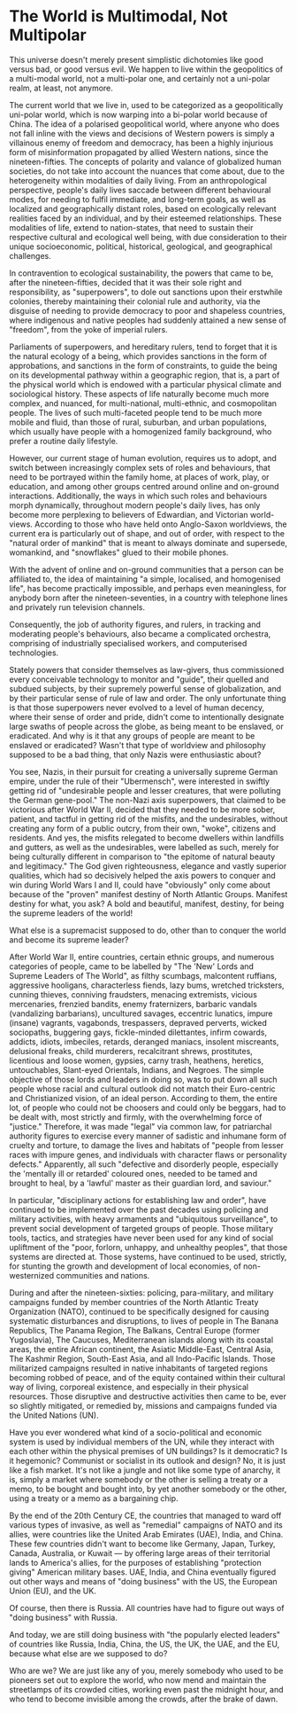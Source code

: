 # The World is Multimodal, Not Multipolar

This universe doesn't merely present simplistic dichotomies like good versus bad, or good versus evil. We happen to live within the geopolitics of a multi-modal world, not a multi-polar one, and certainly not a uni-polar realm, at least, not anymore. 

The current world that we live in, used to be categorized as a geopolitically uni-polar world, which is now warping into a bi-polar world because of China. The idea of a polarised geopolitical world, where anyone who does not fall inline with the views and decisions of Western powers is simply a villainous enemy of freedom and democracy, has been a highly injurious form of misinformation propagated by allied Western nations, since the nineteen-fifties. The concepts of polarity and valance of globalized human societies, do not take into account the nuances that come about, due to the heterogeneity within modalities of daily living. From an anthropological perspective, people's daily lives saccade between different behavioural modes, for needing to fulfil immediate, and long-term goals, as well as localized and geographically distant roles, based on ecologically relevant realities faced by an individual, and by their esteemed relationships. These modalities of life, extend to nation-states, that need to sustain their respective cultural and ecological well being, with due consideration to their unique socioeconomic, political, historical, geological, and geographical challenges. 

In contravention to ecological sustainability, the powers that came to be, after the nineteen-fifties, decided that it was their sole right and responsibility, as "superpowers", to dole out sanctions upon their erstwhile colonies, thereby maintaining their colonial rule and authority, via the disguise of needing to provide democracy to poor and shapeless countries, where indigenous and native peoples had suddenly attained a new sense of "freedom", from the yoke of imperial rulers. 

Parliaments of superpowers, and hereditary rulers, tend to forget that it is the natural ecology of a being, which provides sanctions in the form of approbations, and sanctions in the form of constraints, to guide the being on its developmental pathway within a geographic region, that is, a part of the physical world which is endowed with a particular physical climate and sociological history. These aspects of life naturally become much more complex, and nuanced, for multi-national, multi-ethnic, and cosmopolitan people. The lives of such multi-faceted people tend to be much more mobile and fluid, than those of rural, suburban, and urban populations, which usually have people with a homogenized family background, who prefer a routine daily lifestyle. 

However, our current stage of human evolution, requires us to adopt, and switch between increasingly complex sets of roles and behaviours, that need to be portrayed within the family home, at places of work, play, or education, and among other groups centred around online and on-ground interactions. Additionally, the ways in which such roles and behaviours morph dynamically, throughout modern people's daily lives, has only become more perplexing to believers of Edwardian, and Victorian world-views. According to those who have held onto Anglo-Saxon worldviews, the current era is particularly out of shape, and out of order, with respect to the "natural order of mankind" that is meant to always dominate and supersede, womankind, and "snowflakes" glued to their mobile phones.

With the advent of online and on-ground communities that a person can be affiliated to, the idea of maintaining "a simple, localised, and homogenised life", has become practically impossible, and perhaps even meaningless, for anybody born after the nineteen-seventies, in a country with telephone lines and privately run television channels. 
 
Consequently, the job of authority figures, and rulers, in tracking and moderating people's behaviours, also became a complicated orchestra, comprising of industrially specialised workers, and computerised technologies. 

Stately powers that consider themselves as law-givers, thus commissioned every conceivable technology to monitor and "guide", their quelled and subdued subjects, by their supremely powerful sense of globalization, and by their particular sense of rule of law and order. The only unfortunate thing is that those superpowers never evolved to a level of human decency, where their sense of order and pride, didn't come to intentionally designate large swaths of people across the globe, as being meant to be enslaved, or eradicated. And why is it that any groups of people are meant to be enslaved or eradicated? Wasn't that type of worldview and philosophy supposed to be a bad thing, that only Nazis were enthusiastic about? 

You see, Nazis, in their pursuit for creating a universally supreme German empire, under the rule of their "Ubermensch", were interested in swiftly getting rid of "undesirable people and lesser creatures, that were polluting the German gene-pool." The non-Nazi axis superpowers, that claimed to be victorious after World War II, decided that they needed to be more sober, patient, and tactful in getting rid of the misfits, and the undesirables, without creating any form of a public outcry, from their own, "woke", citizens and residents. And yes, the misfits relegated to become dwellers within landfills and gutters, as well as the undesirables, were labelled as such, merely for being culturally different in comparison to "the epitome of natural beauty and legitimacy." The God given righteousness, elegance and vastly superior qualities, which had so decisively helped the axis powers to conquer and win during World Wars I and II, could have "obviously" only come about because of the "proven" manifest destiny of North Atlantic Groups. Manifest destiny for what, you ask? A bold and beautiful, manifest, destiny, for being the supreme leaders of the world! 

What else is a supremacist supposed to do, other than to conquer the world and become its supreme leader?

After World War II, entire countries, certain ethnic groups, and numerous categories of people, came to be labelled by "The 'New' Lords and Supreme Leaders of The World", as filthy scumbags, malcontent ruffians, aggressive hooligans, characterless fiends, lazy bums, wretched tricksters, cunning thieves, conniving fraudsters, menacing extremists, vicious mercenaries, frenzied bandits, enemy fraternizers, barbaric vandals (vandalizing barbarians), uncultured savages, eccentric lunatics, impure (insane) vagrants, vagabonds, trespassers, depraved perverts, wicked sociopaths, buggering gays, fickle-minded dilettantes, infirm cowards, addicts, idiots, imbeciles, retards, deranged maniacs, insolent miscreants, delusional freaks, child murderers, recalcitrant shrews, prostitutes, licentious and loose women, gypsies, carny trash, heathens, heretics, untouchables, Slant-eyed Orientals, Indians, and Negroes. The simple objective of those lords and leaders in doing so, was to put down all such people whose racial and cultural outlook did not match their Euro-centric and Christianized vision, of an ideal person. According to them, the entire lot, of people who could not be choosers and could only be beggars, had to be dealt with, most strictly and firmly, with the overwhelming force of "justice." Therefore, it was made "legal" via common law, for patriarchal authority figures to exercise every manner of sadistic and inhumane form of cruelty and torture, to damage the lives and habitats of "people from lesser races with impure genes, and individuals with character flaws or personality defects." Apparently, all such "defective and disorderly people, especially the 'mentally ill or retarded' coloured ones, needed to be tamed and brought to heal, by a 'lawful' master as their guardian lord, and saviour." 

In particular, "disciplinary actions for establishing law and order", have continued to be implemented over the past decades using policing and military activities, with heavy armaments and "ubiquitous surveillance", to prevent social development of targeted groups of people. Those military tools, tactics, and strategies have never been used for any kind of social upliftment of the "poor, forlorn, unhappy, and unhealthy peoples", that those systems are directed at. Those systems, have continued to be used, strictly, for stunting the growth and development of local economies, of non-westernized communities and nations. 

During and after the nineteen-sixties: policing, para-military, and military campaigns funded by member countries of the North Atlantic Treaty Organization (NATO), continued to be specifically designed for causing systematic disturbances and disruptions, to lives of people in The Banana Republics, The Panama Region, The Balkans, Central Europe (former Yugoslavia), The Caucuses, Mediterranean islands along with its coastal areas, the entire African continent, the Asiatic Middle-East, Central Asia, The Kashmir Region, South-East Asia, and all Indo-Pacific Islands. Those militarized campaigns resulted in native inhabitants of targeted regions becoming robbed of peace, and of the equity contained within their cultural way of living, corporeal existence, and especially in their physical resources. Those disruptive and destructive activities then came to be, ever so slightly mitigated, or remedied by, missions and campaigns funded via the United Nations (UN). 

Have you ever wondered what kind of a socio-political and economic system is used by individual members of the UN, while they interact with each other within the physical premises of UN buildings? Is it democratic? Is it hegemonic? Communist or socialist in its outlook and design? No, it is just like a fish market. It's not like a jungle and not like some type of anarchy, it is, simply a market where somebody or the other is selling a treaty or a memo, to be bought and bought into, by yet another somebody or the other, using a treaty or a memo as a bargaining chip. 

By the end of the 20th Century CE, the countries that managed to ward off various types of invasive, as well as "remedial" campaigns of NATO and its allies, were countries like the United Arab Emirates (UAE), India, and China. These few countries didn't want to become like Germany, Japan, Turkey, Canada, Australia, or Kuwait — by offering large areas of their territorial lands to America's allies, for the purposes of establishing "protection giving" American military bases. UAE, India, and China eventually figured out other ways and means of "doing business" with the US, the European Union (EU), and the UK. 

Of course, then there is Russia. All countries have had to figure out ways of "doing business" with Russia.

And today, we are still doing business with "the popularly elected leaders" of countries like Russia, India, China, the US, the UK, the UAE, and the EU, because what else are we supposed to do? 

Who are we? We are just like any of you, merely somebody who used to be pioneers set out to explore the world, who now mend and maintain the streetlamps of its crowded cities, working even past the midnight hour, and who tend to become invisible among the crowds, after the brake of dawn. 